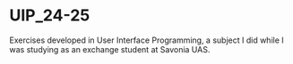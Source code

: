 # UIP_24-25
Exercises developed in User Interface Programming, a subject I did while I was studying as an exchange student at Savonia UAS.
